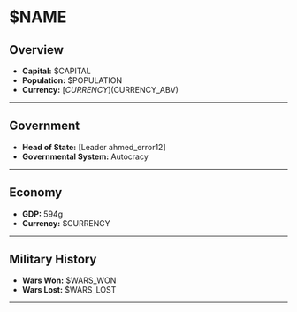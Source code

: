 # $NAME

## Overview

- **Capital:** $CAPITAL
- **Population:** $POPULATION
- **Currency:** [$CURRENCY] ($CURRENCY_ABV)

---

## Government

- **Head of State:** [Leader ahmed_error12]
- **Governmental System:** Autocracy

---

## Economy

- **GDP:** 594g
- **Currency:** $CURRENCY

---

## Military History

- **Wars Won:** $WARS_WON
- **Wars Lost:** $WARS_LOST

---

